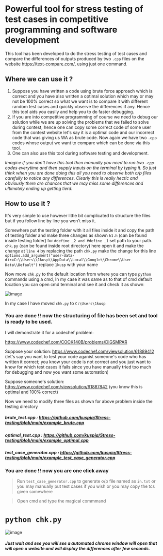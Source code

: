 # Powerful tool for stress testing of test cases in competitive programming and software development 

This tool has been developed to do the stress testing of test cases and compare the differences of outputs produced by two ```.cpp``` files on the website
https://text-compare.com/, using just one command.


## Where we can use it ?

1. Suppose you have written a code using brute force approach which is correct and you have also written a optimal solution which may or may not be 100% correct so what we want is to compare it with different random test cases and quickly observe the differences if any. Hence this tool aids you easily and help you to do faster debugging.
2. If you are into competitive programming of course we need to debug our solution while we are up solving the problems that we failed to solve during contest, hence one can copy some correct code of some user from the contest website let's say it is a optimal code and our incorrect code that was giving us WA as brute code. Now again we have two ```.cpp``` codes whose output we want to compare which can be done via this tool.
3. One can also use this tool during software testing and development.


_Imagine if you don't have this tool then manually you need to run two ```.cpp``` codes everytime and then supply inputs on the terminal by typing it. So just think when you are done doing this all you need to observe both o/p files carefully to notice any differences. Clearly this is really hectic and obviously there are chances that we may miss some differences and ultimately ending up getting tierd._


## How to use it ?

It's very simple to use however little bit complicated to structure the files but if you follow line by line you won't miss it.

Somewhere put the testing folder with it all files inside it and copy the path of testing folder and make three changes as shown 
```h1.h``` (can be found inside testing folder) for ```#define _2 and #define _1``` set path to your path. 
```chk.py``` (can be found inside root directory) here open it and make the change at ```line 4``` by replacing the path
```chk.py``` make the change for this line ```options.add_argument("user-data-dir=C:\\Users\\1kusp\\AppData\\Local\\Google\\Chrome\\User Data\\Default")``` replace ```1kusp``` with your name

Now move ```chk.py``` to the default location from where you can type ```python``` commands using a cmd, In my case it was same as to that of cmd default location you can open cmd terminal and see it and check it as shown:

![image](https://user-images.githubusercontent.com/63403330/161602480-9f493b0a-1074-437d-b993-80260d56486e.png)

In my case I have moved ```chk.py``` to  ```C:\Users\1kusp```

### **You are done !! now the structuring of file has been set and tool is ready to be used.**

I will demonstrate it for a codechef problem:

https://www.codechef.com/COOK140B/problems/DIGSMPAR

Suppose your solution: https://www.codechef.com/viewsolution/61889412 (let's say you want to test your code aganist someone's code who has written it correct; you know your code is not correct and you just want to know for which test cases it fails since you have manually tried too much for debugging and now you want some automation)

Suppose someone's solution: https://www.codechef.com/viewsolution/61887842 (you know this is optimal and 100% correct)

Now we need to modify three files as shown for above problem inside the testing directory

##### brute_test.cpp : https://github.com/kuspia/Stress-testing/blob/main/example_brute.cpp
##### optimal_test.cpp : https://github.com/kuspia/Stress-testing/blob/main/example_optimal.cpp
##### test_case_generator.cpp : https://github.com/kuspia/Stress-testing/blob/main/example_test_case_generator.cpp

### **You are done !! now you are one click away**

> Run ```test_case_generator.cpp``` to generate o/p file named as ```in.txt``` or you may manually put test cases if you wish or you may copy the tcs given somewhere



> Open cmd and type the magical commmand 

# ```python chk.py```
![image](https://user-images.githubusercontent.com/63403330/161692360-f257cf0a-c626-459f-b3a1-b20ae24cd1c7.png)

##### _Just wait and see you will see a automated chrome window will open that will open a website and will display the differences after few seconds._

